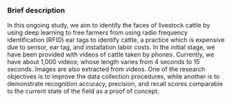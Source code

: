 ### Brief description ###

In this ongoing study, we aim to identify the faces of livestock cattle by using deep learning to free farmers from using radio frequency identification (RFID) ear tags to identify cattle, a practice which is expensive due to sensor, ear tag, and installation labor costs. In the initial stage, we have been provided with videos of cattle taken by phones. Currently, we have about 1,000 videos; whose length varies from 4 seconds to 15 seconds. Images are also extracted from videos. One of the research objectives is to improve the data collection procedures, while another is to demonstrate recognition accuracy, precision, and recall scores comparable to the current state of the field as a proof of concept.
